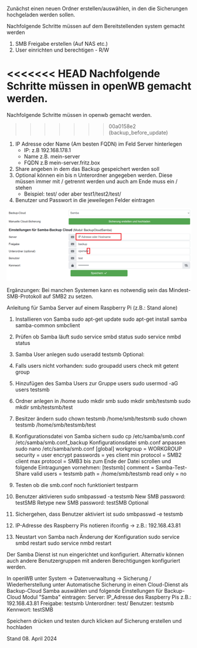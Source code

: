 Zunächst einen neuen Ordner erstellen/auswählen, in den die Sicherungen hochgeladen werden sollen.

Nachfolgende Schritte müssen auf dem Bereitstellenden system gemacht werden
1. SMB Freigabe erstellen (Auf NAS etc.)
2. User einrichten und berechtigen - R/W

<<<<<<< HEAD
Nachfolgende Schritte müssen in openWB gemacht werden.
=======
Nachfolgende Schritte müssen in openwb gemacht werden.
>>>>>>> 00a0158e2 (backup_before_update)
1. IP Adresse oder Name (Am besten FQDN) im Feld Server hinterlegen
    * IP: z.B 192.168.178.1
    * Name z.B. mein-server
    * FQDN z.B mein-server.fritz.box
2. Share angeben in dem das Backup gespeichert werden soll
3. Optional können ein bis n Unterordner angegeben werden. Diese müssen immer mit / getrennt werden und auch am Ende muss ein / stehen
    * Beispiel: test/ oder aber test1/test2/test/
4. Benutzer und Passwort in die jeweilegen Felder eintragen

![Samba nutzen](Samba.png)

Ergänzungen:
Bei manchen Systemen kann es notwendig sein das Mindest-SMB-Protokoll auf SMB2 zu setzen.

Anleitung für Samba Server auf einem Raspberry Pi (z.B.: Stand alone)

1. Installieren von Samba 
sudo apt-get update
sudo apt-get install samba samba-common smbclient
2. Prüfen ob Samba läuft
sudo service smbd status
sudo service nmbd status
3. Samba User anlegen
sudo useradd testsmb
Optional: 
4. Falls users nicht vorhanden: sudo groupadd users 
check mit getent group
5. Hinzufügen des Samba Users zur Gruppe users
sudo usermod -aG users testsmb
6. Ordner anlegen in /home
sudo mkdir smb
sudo mkdir smb/testsmb
sudo mkdir smb/testsmb/test
7. Besitzer ändern
sudo chown testsmb /home/smb/testsmb
sudo chown testsmb /home/smb/testsmb/test
8. Konfigurationsdatei von Samba sichern
sudo cp /etc/samba/smb.conf /etc/samba/smb.conf_backup
Konfigurationsdatei smb.conf anpassen
sudo nano /etc/samba/smb.conf
[global]
 workgroup = WORKGROUP
 security = user
 encrypt passwords = yes
 client min protocol = SMB2
 client max protocol = SMB3
 bis zum Ende der Datei scrollen und folgende Eintragungen vornehmen:
[testsmb]
  comment = Samba-Test-Share
  valid users = testsmb
  path = /home/smb/testsmb
  read only = no
  
9. Testen ob die smb.conf noch funktioniert
testparm
10. Benutzer aktivieren
sudo smbpasswd -a testsmb
New SMB password: testSMB
Retype new SMB password: testSMB
Optional 
11. Sichergehen, dass Benutzer aktiviert ist
sudo smbpasswd -e testsmb
12. IP-Adresse des Raspberry Pis notieren
ifconfig -> z.B.: 192.168.43.81
13. Neustart von Samba nach Änderung der Konfiguration
sudo service smbd restart
sudo service nmbd restart

Der Samba Dienst ist nun eingerichtet und konfiguriert. Alternativ können auch andere Benutzergruppen mit anderen Berechtigungen konfiguriert werden.

In openWB unter System -> Datenverwaltung -> Sicherung / Wiederherstellung unter Automatische Sicherung in einen Cloud-Dienst als Backup-Cloud Samba auswählen und folgende Einstellungen für Backup-Cloud Modul "Samba" eintragen:
Server: IP_Adresse des Raspberry Pis z.B.: 192.168.43.81
Freigabe: testsmb
Unterordner: test/
Benutzer: testsmb
Kennwort: testSMB

Speichern drücken und testen durch klicken auf Sicherung erstellen und hochladen

Stand 08. April 2024